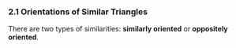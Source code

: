 
### 2.1 Orientations of Similar Triangles
There are two types of similarities: **similarly oriented** or **oppositely oriented**.

